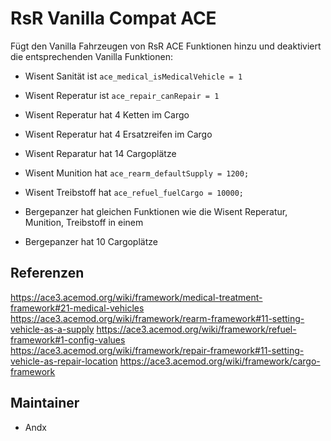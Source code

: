 # RsR Vanilla Compat ACE

Fügt den Vanilla Fahrzeugen von RsR ACE Funktionen hinzu und deaktiviert die entsprechenden Vanilla Funktionen:

- Wisent Sanität ist `ace_medical_isMedicalVehicle = 1`
- Wisent Reperatur ist `ace_repair_canRepair = 1`
- Wisent Reperatur hat 4 Ketten im Cargo
- Wisent Reperatur hat 4 Ersatzreifen im Cargo
- Wisent Reparatur hat 14 Cargoplätze
- Wisent Munition hat `ace_rearm_defaultSupply = 1200;`
- Wisent Treibstoff hat `ace_refuel_fuelCargo = 10000;`

- Bergepanzer hat gleichen Funktionen wie die Wisent Reperatur, Munition, Treibstoff in einem
- Bergepanzer hat 10 Cargoplätze

## Referenzen

<https://ace3.acemod.org/wiki/framework/medical-treatment-framework#21-medical-vehicles>
<https://ace3.acemod.org/wiki/framework/rearm-framework#11-setting-vehicle-as-a-supply>
<https://ace3.acemod.org/wiki/framework/refuel-framework#1-config-values>
<https://ace3.acemod.org/wiki/framework/repair-framework#11-setting-vehicle-as-repair-location>
<https://ace3.acemod.org/wiki/framework/cargo-framework>

## Maintainer

- Andx
